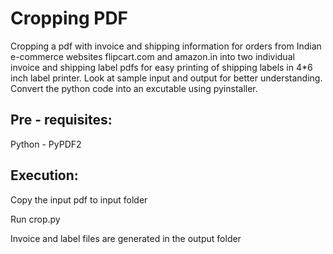 # Cropping PDF
Cropping a pdf with invoice and shipping information for orders from Indian e-commerce websites flipcart.com and amazon.in into two individual invoice and shipping label pdfs for easy printing of shipping labels in 4*6 inch label printer. Look at sample input and output for better understanding. Convert the python code into an excutable using pyinstaller.

## Pre - requisites:
Python - PyPDF2
  
## Execution:
  Copy the input pdf to input folder
  
  Run crop.py
  
  Invoice and label files are generated in the output folder
